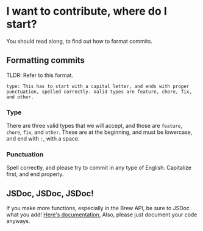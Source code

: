 # I want to contribute, where do I start?
You should read along, to find out how to format commits.
## Formatting commits
TLDR: Refer to this format.
```
type: This has to start with a capital letter, and ends with proper punctuation, spelled correctly. Valid types are feature, chore, fix, and other.
```
### Type
There are three valid types that we will accept, and those are `feature`, `chore`, `fix`, and `other`. These are at the beginning, and must be lowercase, and end with `:`, with a space.
### Punctuation
Spell correctly, and please try to commit in any type of English. Capitalize first, and end properly. 
## JSDoc, JSDoc, JSDoc!
If you make more functions, especially in the Brew API, be sure to JSDoc what you add! [Here's documentation.](https://jsdoc.app/)
Also, please just document your code anyways.